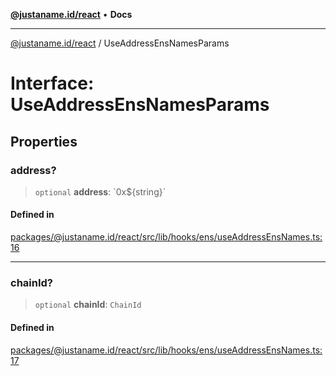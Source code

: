 [**@justaname.id/react**](../README.md) • **Docs**

***

[@justaname.id/react](../globals.md) / UseAddressEnsNamesParams

# Interface: UseAddressEnsNamesParams

## Properties

### address?

> `optional` **address**: \`0x$\{string\}\`

#### Defined in

[packages/@justaname.id/react/src/lib/hooks/ens/useAddressEnsNames.ts:16](https://github.com/JustaName-id/JustaName-sdk/blob/dc845c10af242e3ca87d95ef392516ac0bfa8b95/packages/@justaname.id/react/src/lib/hooks/ens/useAddressEnsNames.ts#L16)

***

### chainId?

> `optional` **chainId**: `ChainId`

#### Defined in

[packages/@justaname.id/react/src/lib/hooks/ens/useAddressEnsNames.ts:17](https://github.com/JustaName-id/JustaName-sdk/blob/dc845c10af242e3ca87d95ef392516ac0bfa8b95/packages/@justaname.id/react/src/lib/hooks/ens/useAddressEnsNames.ts#L17)
